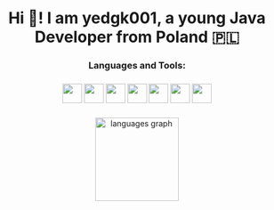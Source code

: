 <h1 align="center">Hi 👋! I am yedgk001, a young Java Developer from Poland 🇵🇱</h1>

###

<h3 align="center">Languages and Tools:</h3>

###

<div align="center">
  <img src="https://img.shields.io/static/v1?message=Maven&logo=maven&label=&color=FF0000&logoColor=white&labelColor=&style=for-the-badge" height="35"/>
  <img src="https://img.shields.io/static/v1?message=Gradle&logo=gradle&label=&color=9146FF&logoColor=white&labelColor=&style=for-the-badge" height="35"/>
  <img src="https://img.shields.io/static/v1?message=cpp&logo=cpp&label=&color=FF0000&logoColor=white&labelColor=&style=for-the-badge" height="35"/>
  <img src="https://img.shields.io/static/v1?message=Kotlin&logo=kotlin&label=&color=E4405F&logoColor=white&labelColor=&style=for-the-badge" height="35"/>
  <img src="https://img.shields.io/static/v1?message=Java&logo=java&label=&color=7289DA&logoColor=white&labelColor=&style=for-the-badge" height="35"/>
  <img src="https://img.shields.io/static/v1?message=Git&logo=git&label=&color=D14836&logoColor=white&labelColor=&style=for-the-badge" height="35"/>
  <img src="https://img.shields.io/static/v1?message=jetbrains&logo=jetbrains&label=&color=D14836&logoColor=white&labelColor=&style=for-the-badge" height="35"/>
</div>

###

<div align="center">
  
  <img src="https://github-readme-stats.vercel.app/api/top-langs?username=yedgk001&locale=en&hide_title=false&layout=compact&card_width=320&langs_count=5&theme=tokyonight&hide_border=false" height="150" alt="languages graph"  />
</div>
